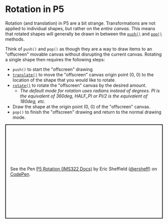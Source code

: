 # Rotation in P5
Rotation (and translation) in P5 are a bit strange. Transformations are not applied to individual shapes, but rather on the *entire canvas.* This means that rotated shapes will generally be drawn in between the [`push()`](https://p5js.org/reference/#/p5/push) and [`pop()`](https://p5js.org/reference/#/p5/pop) methods.

Think of `push()` and `pop()` as though they are a way to draw items to an "offscreen" movable canvas without disrupting the current canvas. Rotating a single shape then requires the following steps:
- `push()` to start the "offscreen" drawing
- [`translate()`](https://p5js.org/reference/#/p5/translate) to move the "offscreen" canvas origin point (0, 0) to the location of the shape that you would like to rotate.
- [`rotate()`](https://p5js.org/reference/#/p5/rotate) to rotate the "offscreen" canvas by the desired amount.
  - *The default mode for rotation uses radians instead of degrees. PI is the equivalent of 360deg, HALF_PI or PI/2 is the equivalent of 180deg, etc.*
- Draw the shape at the origin point (0, 0) of the "offscreen" canvas.
- `pop()` to finish the "offscreen" drawing and return to the normal drawing mode.
<p class="codepen" data-height="300" data-default-tab="js,result" data-slug-hash="poYzNaK" data-editable="true" data-user="ersheff" style="height: 300px; box-sizing: border-box; display: flex; align-items: center; justify-content: center; border: 2px solid; margin: 1em 0; padding: 1em;">
  <span>See the Pen <a href="https://codepen.io/ersheff/pen/poYzNaK">
  P5 Rotation (IMS322 Docs)</a> by Eric Sheffield (<a href="https://codepen.io/ersheff">@ersheff</a>)
  on <a href="https://codepen.io">CodePen</a>.</span>
</p>
<script async src="https://cpwebassets.codepen.io/assets/embed/ei.js"></script>